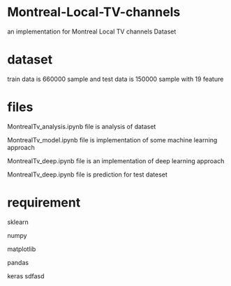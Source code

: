 # Montreal-Local-TV-channels
an implementation for Montreal Local TV channels Dataset

# dataset

train data is 660000 sample and test data is 150000 sample with 19 feature


# files

MontrealTv_analysis.ipynb file is analysis of dataset

MontrealTv_model.ipynb file is implementation of some machine learning approach

MontrealTv_deep.ipynb file is an implementation of deep learning approach

MontrealTv_deep.ipynb file is prediction for test dateset


# requirement

sklearn

numpy

matplotlib

pandas

keras
sdfasd
